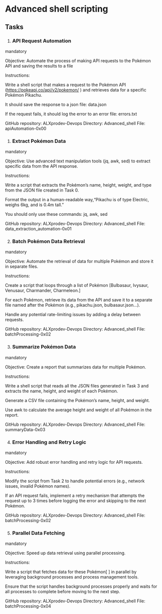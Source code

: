 # Advanced shell scripting

## Tasks

1. ### API Request Automation
mandatory
 
Objective: Automate the process of making API requests to the Pokémon API and saving the results to a file

Instructions:

Write a shell script that makes a request to the Pokémon API (https://pokeapi.co/api/v2/pokemon/ ) and retrieves data for a specific Pokémon Pikachu.

It should save the response to a json file: data.json

If the request fails, it should log the error to an error file: errors.txt

GitHub repository: ALXprodev-Devops
Directory: Advanced_shell
File: apiAutomation-0x00
  
1.  ### Extract Pokémon Data
mandatory
 
Objective: Use advanced text manipulation tools (jq, awk, sed) to extract specific data from the API response.

Instructions:

Write a script that extracts the Pokémon’s name, height, weight, and type from the JSON file created in Task 0.

Format the output in a human-readable way,“Pikachu is of type Electric, weighs 6kg, and is 0.4m tall.”

You should only use these commands: jq, awk, sed

GitHub repository: ALXprodev-Devops
Directory: Advanced_shell
File: data_extraction_automation-0x01
  
2.  ### Batch Pokémon Data Retrieval
mandatory
 
Objective: Automate the retrieval of data for multiple Pokémon and store it in separate files.

Instructions:

Create a script that loops through a list of Pokémon [Bulbasaur, Ivysaur, Venusaur, Charmander, Charmeleon.]

For each Pokémon, retrieve its data from the API and save it to a separate file named after the Pokémon (e.g., pikachu.json, bulbasaur.json…).

Handle any potential rate-limiting issues by adding a delay between requests.

GitHub repository: ALXprodev-Devops
Directory: Advanced_shell
File: batchProcessing-0x02
  
3.  ### Summarize Pokémon Data
mandatory
 
Objective: Create a report that summarizes data for multiple Pokémon.

Instructions:

Write a shell script that reads all the JSON files generated in Task 3 and extracts the name, height, and weight of each Pokémon.

Generate a CSV file containing the Pokémon’s name, height, and weight.

Use awk to calculate the average height and weight of all Pokémon in the report.

GitHub repository: ALXprodev-Devops
Directory: Advanced_shell
File: summaryData-0x03
  
4.  ### Error Handling and Retry Logic
mandatory
 
Objective: Add robust error handling and retry logic for API requests.

Instructions:

Modify the script from Task 2 to handle potential errors (e.g., network issues, invalid Pokémon names).

If an API request fails, implement a retry mechanism that attempts the request up to 3 times before logging the error and skipping to the next Pokémon.

GitHub repository: ALXprodev-Devops
Directory: Advanced_shell
File: batchProcessing-0x02
  
5.  ### Parallel Data Fetching
mandatory
 
Objective: Speed up data retrieval using parallel processing.

Instructions:

Write a script that fetches data for these Pokémon[ ] in parallel by leveraging background processes and process management tools.

Ensure that the script handles background processes properly and waits for all processes to complete before moving to the next step.

GitHub repository: ALXprodev-Devops
Directory: Advanced_shell
File: batchProcessing-0x04